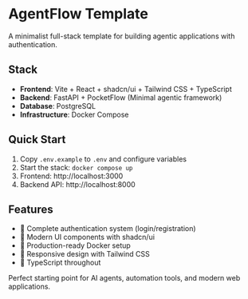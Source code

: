 # AgentFlow Template

A minimalist full-stack template for building agentic applications with authentication.

## Stack

- **Frontend**: Vite + React + shadcn/ui + Tailwind CSS + TypeScript
- **Backend**: FastAPI + PocketFlow (Minimal agentic framework)
- **Database**: PostgreSQL
- **Infrastructure**: Docker Compose

## Quick Start

1. Copy `.env.example` to `.env` and configure variables
2. Start the stack: `docker compose up`
3. Frontend: http://localhost:3000
4. Backend API: http://localhost:8000

## Features

- 🔐 Complete authentication system (login/registration)
- 🎨 Modern UI components with shadcn/ui
- 🐳 Production-ready Docker setup
- 📱 Responsive design with Tailwind CSS
- 🔧 TypeScript throughout

Perfect starting point for AI agents, automation tools, and modern web applications.